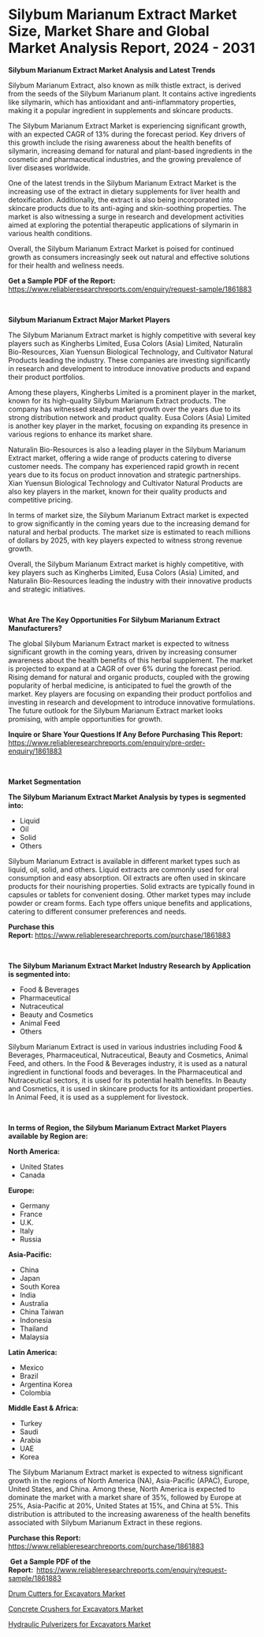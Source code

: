 <p><h1>Silybum Marianum Extract Market Size, Market Share and Global Market Analysis Report, 2024 - 2031</h1></p><p><strong>Silybum Marianum Extract Market Analysis and Latest Trends</strong></p>
<p><p>Silybum Marianum Extract, also known as milk thistle extract, is derived from the seeds of the Silybum Marianum plant. It contains active ingredients like silymarin, which has antioxidant and anti-inflammatory properties, making it a popular ingredient in supplements and skincare products.</p><p>The Silybum Marianum Extract Market is experiencing significant growth, with an expected CAGR of 13% during the forecast period. Key drivers of this growth include the rising awareness about the health benefits of silymarin, increasing demand for natural and plant-based ingredients in the cosmetic and pharmaceutical industries, and the growing prevalence of liver diseases worldwide.</p><p>One of the latest trends in the Silybum Marianum Extract Market is the increasing use of the extract in dietary supplements for liver health and detoxification. Additionally, the extract is also being incorporated into skincare products due to its anti-aging and skin-soothing properties. The market is also witnessing a surge in research and development activities aimed at exploring the potential therapeutic applications of silymarin in various health conditions.</p><p>Overall, the Silybum Marianum Extract Market is poised for continued growth as consumers increasingly seek out natural and effective solutions for their health and wellness needs.</p></p>
<p><strong>Get a Sample PDF of the Report:&nbsp;</strong> <a href="https://www.reliableresearchreports.com/enquiry/request-sample/1861883">https://www.reliableresearchreports.com/enquiry/request-sample/1861883</a></p>
<p>&nbsp;</p>
<p><strong>Silybum Marianum Extract Major Market Players</strong></p>
<p><p>The Silybum Marianum Extract market is highly competitive with several key players such as Kingherbs Limited, Eusa Colors (Asia) Limited, Naturalin Bio-Resources, Xian Yuensun Biological Technology, and Cultivator Natural Products leading the industry. These companies are investing significantly in research and development to introduce innovative products and expand their product portfolios.</p><p>Among these players, Kingherbs Limited is a prominent player in the market, known for its high-quality Silybum Marianum Extract products. The company has witnessed steady market growth over the years due to its strong distribution network and product quality. Eusa Colors (Asia) Limited is another key player in the market, focusing on expanding its presence in various regions to enhance its market share.</p><p>Naturalin Bio-Resources is also a leading player in the Silybum Marianum Extract market, offering a wide range of products catering to diverse customer needs. The company has experienced rapid growth in recent years due to its focus on product innovation and strategic partnerships. Xian Yuensun Biological Technology and Cultivator Natural Products are also key players in the market, known for their quality products and competitive pricing.</p><p>In terms of market size, the Silybum Marianum Extract market is expected to grow significantly in the coming years due to the increasing demand for natural and herbal products. The market size is estimated to reach millions of dollars by 2025, with key players expected to witness strong revenue growth.</p><p>Overall, the Silybum Marianum Extract market is highly competitive, with key players such as Kingherbs Limited, Eusa Colors (Asia) Limited, and Naturalin Bio-Resources leading the industry with their innovative products and strategic initiatives.</p></p>
<p>&nbsp;</p>
<p><strong>What Are The Key Opportunities For Silybum Marianum Extract Manufacturers?</strong></p>
<p><p>The global Silybum Marianum Extract market is expected to witness significant growth in the coming years, driven by increasing consumer awareness about the health benefits of this herbal supplement. The market is projected to expand at a CAGR of over 6% during the forecast period. Rising demand for natural and organic products, coupled with the growing popularity of herbal medicine, is anticipated to fuel the growth of the market. Key players are focusing on expanding their product portfolios and investing in research and development to introduce innovative formulations. The future outlook for the Silybum Marianum Extract market looks promising, with ample opportunities for growth.</p></p>
<p><strong>Inquire or Share Your Questions If Any Before Purchasing This Report:</strong> <a href="https://www.reliableresearchreports.com/enquiry/pre-order-enquiry/1861883">https://www.reliableresearchreports.com/enquiry/pre-order-enquiry/1861883</a></p>
<p>&nbsp;</p>
<p><strong>Market Segmentation</strong></p>
<p><strong>The Silybum Marianum Extract Market Analysis by types is segmented into:</strong></p>
<p><ul><li>Liquid</li><li>Oil</li><li>Solid</li><li>Others</li></ul></p>
<p><p>Silybum Marianum Extract is available in different market types such as liquid, oil, solid, and others. Liquid extracts are commonly used for oral consumption and easy absorption. Oil extracts are often used in skincare products for their nourishing properties. Solid extracts are typically found in capsules or tablets for convenient dosing. Other market types may include powder or cream forms. Each type offers unique benefits and applications, catering to different consumer preferences and needs.</p></p>
<p><strong>Purchase this Report:&nbsp;</strong><a href="https://www.reliableresearchreports.com/purchase/1861883">https://www.reliableresearchreports.com/purchase/1861883</a></p>
<p>&nbsp;</p>
<p><strong>The Silybum Marianum Extract Market Industry Research by Application is segmented into:</strong></p>
<p><ul><li>Food & Beverages</li><li>Pharmaceutical</li><li>Nutraceutical</li><li>Beauty and Cosmetics</li><li>Animal Feed</li><li>Others</li></ul></p>
<p><p>Silybum Marianum Extract is used in various industries including Food & Beverages, Pharmaceutical, Nutraceutical, Beauty and Cosmetics, Animal Feed, and others. In the Food & Beverages industry, it is used as a natural ingredient in functional foods and beverages. In the Pharmaceutical and Nutraceutical sectors, it is used for its potential health benefits. In Beauty and Cosmetics, it is used in skincare products for its antioxidant properties. In Animal Feed, it is used as a supplement for livestock.</p></p>
<p>&nbsp;</p>
<p><strong>In terms of Region, the Silybum Marianum Extract Market Players available by Region are:</strong></p>
<p>
    <p> <strong> North America: </strong>
        <ul>
            <li>United States</li>
            <li>Canada</li>
        </ul>
        </p> 
    <p> <strong> Europe: </strong>
        <ul>
            <li>Germany</li>
            <li>France</li>
            <li>U.K.</li>
            <li>Italy</li>
            <li>Russia</li>
        </ul>
        </p> 
    <p> <strong> Asia-Pacific: </strong>
        <ul>
            <li>China</li>
            <li>Japan</li>
            <li>South Korea</li>
            <li>India</li>
            <li>Australia</li>
            <li>China Taiwan</li>
            <li>Indonesia</li>
            <li>Thailand</li>
            <li>Malaysia</li>
        </ul>
        </p> 
    <p> <strong> Latin America: </strong>
        <ul>
            <li>Mexico</li>
            <li>Brazil</li>
            <li>Argentina Korea</li>
            <li>Colombia</li>
        </ul>
        </p> 
    <p> <strong> Middle East & Africa: </strong>
        <ul>
            <li>Turkey</li>
            <li>Saudi</li>
            <li>Arabia</li>
            <li>UAE</li>
            <li>Korea</li>
        </ul>
    </p>
    </p>
<p><p>The Silybum Marianum Extract market is expected to witness significant growth in the regions of North America (NA), Asia-Pacific (APAC), Europe, United States, and China. Among these, North America is expected to dominate the market with a market share of 35%, followed by Europe at 25%, Asia-Pacific at 20%, United States at 15%, and China at 5%. This distribution is attributed to the increasing awareness of the health benefits associated with Silybum Marianum Extract in these regions.</p></p>
<p><strong>Purchase this Report: </strong><a href="https://www.reliableresearchreports.com/purchase/1861883">https://www.reliableresearchreports.com/purchase/1861883</a></p>
<p>&nbsp;<strong>Get a Sample PDF of the Report:&nbsp;&nbsp;</strong><a href="https://www.reliableresearchreports.com/enquiry/request-sample/1861883">https://www.reliableresearchreports.com/enquiry/request-sample/1861883</a></p>
<p><strong></strong></p>
<p><p><a href="https://view.publitas.com/reportprime-1/drum-cutters-for-excavators-market-size-evaluating-its-market-trends-growth-and-projections-2023-2030/">Drum Cutters for Excavators Market</a></p><p><a href="https://view.publitas.com/reportprime-1/global-concrete-crushers-for-excavators-market-size-and-market-trends-insights-and-projections-from-2023-to-2030-9a83kxm7zz7v/">Concrete Crushers for Excavators Market</a></p><p><a href="https://view.publitas.com/reportprime-1/hydraulic-pulverizers-for-excavators-market-with-the-goal-of-estimating-the-market-size-and-future-growth-potential-of-various-market-segments-based-on-component-applications-end-user-and-region/">Hydraulic Pulverizers for Excavators Market</a></p></p>